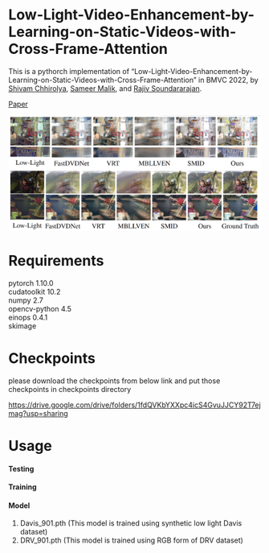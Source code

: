 # Low-Light-Video-Enhancement-by-Learning-on-Static-Videos-with-Cross-Frame-Attention

This is a pythorch implementation of “Low-Light-Video-Enhancement-by-Learning-on-Static-Videos-with-Cross-Frame-Attention” in BMVC 2022, by [Shivam Chhirolya](https://www.linkedin.com/in/shivam-chhirolya/), [Sameer Malik](https://www.linkedin.com/in/sameer-malik-20b45b153/), and [Rajiv Soundararajan](https://ece.iisc.ac.in/~rajivs/#/).

[Paper](https://arxiv.org/abs/2210.04290)

![alt text](https://github.com/shivamchhirolya/Low-Light-Video-Enhancement-by-Learning-on-Static-Videos-with-Cross-Frame-Attention/blob/main/Results/Visual%20Comparision.png)


# Requirements

pytorch 1.10.0\
cudatoolkit 10.2\
numpy 2.7\
opencv-python 4.5\
einops 0.4.1\
skimage


# Checkpoints
please download the checkpoints from below link and put those checkpoints in checkpoints directory

https://drive.google.com/drive/folders/1fdQVKbYXXpc4icS4GvuJJCY92T7ejmag?usp=sharing

# Usage

#### Testing ####



#### Training ####



#### Model ####

1. Davis_901.pth (This model is trained using synthetic low light Davis dataset)
2. DRV_901.pth   (This model is trained using RGB form of DRV dataset)






